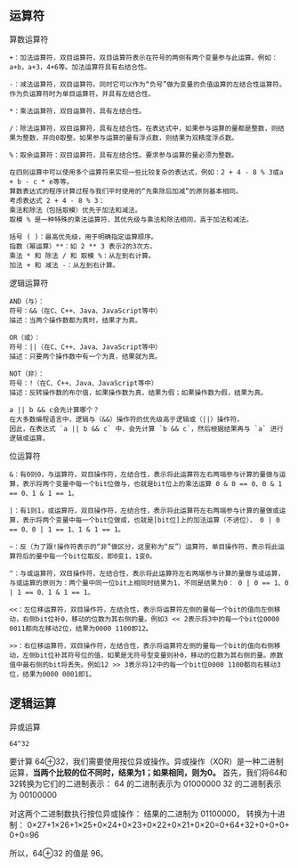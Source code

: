 ## **运算符**
算数运算符
```
+：加法运算符，双目运算符，双目运算符表示在符号的两侧有两个变量参与此运算。例如：a+b，a+3，4+6等。加法运算符具有右结合性。

-：减法运算符，双目运算符。同时它可以作为“负号”做为变量的负值运算的左结合性运算符。作为负运算符时为单目运算符，并具有左结合性。

*：乘法运算符，双目运算符，具有左结合性。

/：除法运算符，双目运算符，具有左结合性。在表达式中，如果参与运算的量都是整数，则结果为整数，并向0取整。如果参与运算的量有浮点数，则结果为双精度浮点数。

%：取余运算符：双目运算符，具有左结合性。要求参与运算的量必须为整数。

在四则运算中可以使用多个运算符来实现一些比较复杂的表达式，例如：2 + 4 - 8 % 3或a + b - c * e等等。
算数表达式的程序计算过程与我们平时使用的“先乘除后加减”的原则基本相同。
考虑表达式 2 + 4 - 8 % 3：
乘法和除法（包括取模）优先于加法和减法。
取模 % 是一种特殊的乘法运算符，其优先级与乘法和除法相同，高于加法和减法。

括号 ( )：最高优先级，用于明确指定运算顺序。
指数（幂运算）**：如 2 ** 3 表示2的3次方。
乘法 * 和 除法 / 和 取模 %：从左到右计算。
加法 + 和 减法 -：从左到右计算。
```

逻辑运算符
```
AND（与）：
符号：&&（在C、C++、Java、JavaScript等中）
描述：当两个操作数都为真时，结果才为真。

OR（或）：
符号：||（在C、C++、Java、JavaScript等中）
描述：只要两个操作数中有一个为真，结果就为真。

NOT（非）：
符号：!（在C、C++、Java、JavaScript等中）
描述：反转操作数的布尔值，如果操作数为真，结果为假；如果操作数为假，结果为真。

a || b && c会先计算哪个？
在大多数编程语言中，逻辑与（&&）操作符的优先级高于逻辑或（||）操作符。
因此，在表达式 `a || b && c` 中，会先计算 `b && c`，然后根据结果再与 `a` 进行逻辑或运算。
```

位运算符
```
&：有0则0，与运算符，双目操作符，左结合性，表示将此运算符左右两端参与计算的量做与运算，表示将两个变量中每一个bit位做与，也就是bit位上的乘法运算 0 & 0 == 0、0 & 1 == 0、1 & 1 == 1。

|：有1则1，或运算符，双目操作符，左结合性，表示将此运算符左右两端参与计算的量做或运算，表示将两个变量中每一个bit位做或，也就是[bit位]上的加法运算（不进位）， 0 | 0 == 0、0 | 1 == 1、1 & 1 == 1。

~：反（为了跟!操作符表示的“非”做区分，这里称为“反”）运算符，单目操作符，表示将此运算符后的量中每一个bit位取反，即0变1，1变0。

^：与或运算符，双目操作符，左结合性，表示将此运算符左右两端参与计算的量做与或运算，与或运算的原则为：两个量中同一位bit上相同时结果为1，不同是结果为0： 0 | 0 == 1、0 | 1 == 0、1 & 1 == 1。

<<：左位移运算符，双目操作符，左结合性，表示将运算符左侧的量每一个bit的值向左侧移动，右侧bit位补0，移动的位数为其右侧的量。例如3 << 2表示将3中的每一个bit位0000 0011都向左移动2位，结果为0000 1100即12。

>>：右位移运算符，双目操作符，左结合性，表示将运算符左侧的量每一个bit的值向右侧移动，左侧bit位补其符号位的值，如果是无符号型变量则补0，移动的位数为其右侧的量。原数值中最右侧的bit将丢失。例如12 >> 3表示将12中的每一个bit位0000 1100都向右移动3位，结果为0000 0001即1。
```


## **逻辑运算**
异或运算
```
64^32
```
要计算 64⊕32，我们需要使用按位异或操作。异或操作（XOR）是一种二进制运算，**当两个比较的位不同时，结果为1；如果相同，则为0。**
首先，我们将64和32转换为它们的二进制表示：
64 的二进制表示为 01000000
32 的二进制表示为 00100000

对这两个二进制数执行按位异或操作：
结果的二进制为 01100000，
转换为十进制： 0×27+1×26+1×25+0×24+0×23+0×22+0×21+0×20=0+64+32+0+0+0+0+0=96

所以，64⊕32 的值是 96。

